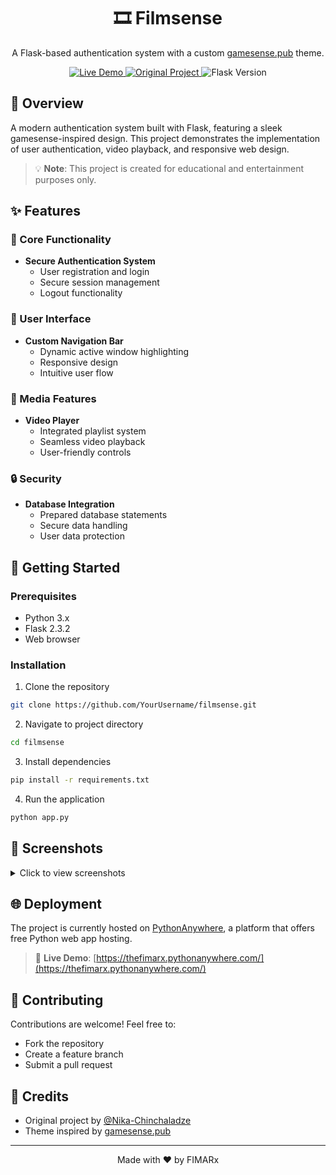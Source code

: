 <div align="center">
  <h1>🎞️ Filmsense</h1>
  <p>A Flask-based authentication system with a custom <a href="https://gamesense.pub/forums/index.php">gamesense.pub</a> theme.</p>

  <p>
    <a href="https://thefimarx.pythonanywhere.com/">
      <img src="https://img.shields.io/badge/DEMO-Live%20Website-blue?style=for-the-badge" alt="Live Demo" />
    </a>
    <a href="https://github.com/Nika-Chinchaladze/Flask_Authentication">
      <img src="https://img.shields.io/badge/Original%20Project-Nika--Chinchaladze-success?style=for-the-badge" alt="Original Project" />
    </a>
    <img src="https://img.shields.io/badge/Flask-2.3.2-lightgrey?style=for-the-badge&logo=flask&logoColor=white" alt="Flask Version" />
  </p>
</div>

## 🌟 Overview
A modern authentication system built with Flask, featuring a sleek gamesense-inspired design. This project demonstrates the implementation of user authentication, video playback, and responsive web design.

> 💡 **Note**: This project is created for educational and entertainment purposes only.

## ✨ Features

### 🎯 Core Functionality
- **Secure Authentication System**
  - User registration and login
  - Secure session management
  - Logout functionality

### 🎨 User Interface
- **Custom Navigation Bar**
  - Dynamic active window highlighting
  - Responsive design
  - Intuitive user flow

### 🎥 Media Features
- **Video Player**
  - Integrated playlist system
  - Seamless video playback
  - User-friendly controls

### 🔒 Security
- **Database Integration**
  - Prepared database statements
  - Secure data handling
  - User data protection

## 🚀 Getting Started

### Prerequisites
- Python 3.x
- Flask 2.3.2
- Web browser

### Installation

1. Clone the repository
```bash
git clone https://github.com/YourUsername/filmsense.git
```

2. Navigate to project directory
```bash
cd filmsense
```

3. Install dependencies
```bash
pip install -r requirements.txt
```

4. Run the application
```bash
python app.py
```

## 📸 Screenshots

<details>
<summary>Click to view screenshots</summary>

### Landing Page
![Landing Page](https://user-images.githubusercontent.com/69573290/235529550-261e7b2b-6515-424d-a40c-58d748e2d9ce.png)

### Authentication Interface
![Authentication](https://github.com/FIMARx/filmsense/assets/69573290/aaf8ef49-fe20-4c0e-af56-df6bf3594f13)

### Video Player
![Video Player](https://github.com/FIMARx/filmsense/assets/69573290/35d9abb3-6e96-4c29-b195-a26d8ee477a8)

### User Dashboard
![Dashboard](https://github.com/FIMARx/filmsense/assets/69573290/144035b7-fa16-48f9-b0cc-14b362bca565)

</details>

## 🌐 Deployment
The project is currently hosted on [PythonAnywhere](https://www.pythonanywhere.com/), a platform that offers free Python web app hosting.

> 🔗 **Live Demo**: [https://thefimarx.pythonanywhere.com/](https://thefimarx.pythonanywhere.com/)

## 🤝 Contributing
Contributions are welcome! Feel free to:
- Fork the repository
- Create a feature branch
- Submit a pull request

## 📜 Credits
- Original project by [@Nika-Chinchaladze](https://github.com/Nika-Chinchaladze)
- Theme inspired by [gamesense.pub](https://gamesense.pub/forums/index.php)

---

<p align="center">Made with ❤️ by FIMARx</p>
